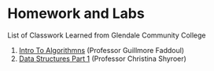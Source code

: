 # Homework and Labs

List of Classwork Learned from Glendale Community College

1. [Intro To Algorithmns](https://github.com/so0p/HomeworkAndLabs/tree/master/CS130-IntroToAlgo) (Professor Guillmore Faddoul)
2. [Data Structures Part 1](https://github.com/so0p/HomeworkAndLabs/tree/master/CS211-DataStruc) (Professor Christina Shyroer)
